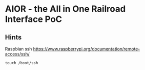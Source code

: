 AIOR - the All in One Railroad Interface PoC
============================================


Hints
-----

Raspbian ssh
https://www.raspberrypi.org/documentation/remote-access/ssh/
```
touch /boot/ssh
```

